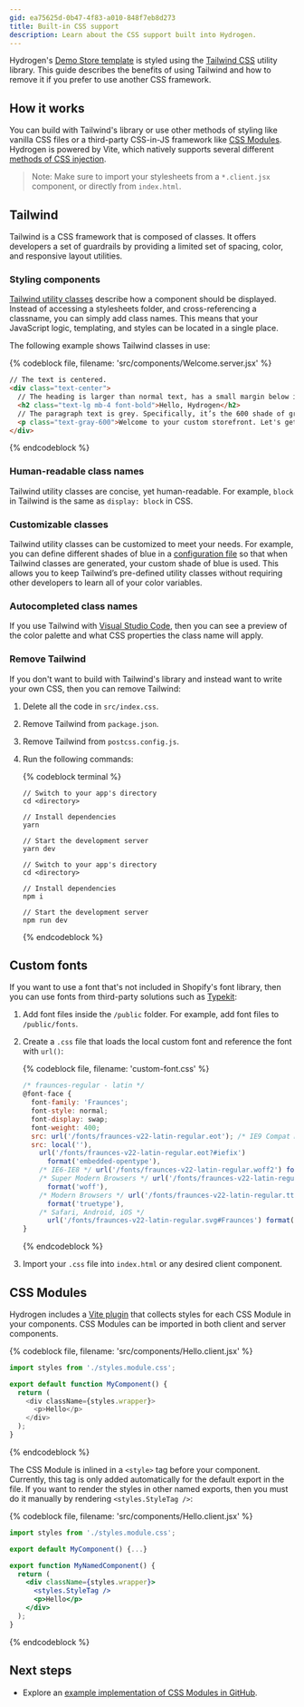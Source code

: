 ```yaml
---
gid: ea75625d-0b47-4f83-a010-848f7eb8d273
title: Built-in CSS support
description: Learn about the CSS support built into Hydrogen.
---
```


Hydrogen's [Demo Store template](https://shopify.dev/custom-storefronts/hydrogen/templates) is styled using the [Tailwind CSS](https://tailwindcss.com/) utility library. This guide describes the benefits of using Tailwind and how to remove it if you prefer to use another CSS framework.

## How it works

You can build with Tailwind's library or use other methods of styling like vanilla CSS files or a third-party CSS-in-JS framework like [CSS Modules](#css-modules). Hydrogen is powered by Vite, which natively supports several different [methods of CSS injection](https://vitejs.dev/guide/features.html#css).

> Note:
> Make sure to import your stylesheets from a `*.client.jsx` component, or directly from `index.html`.

## Tailwind

Tailwind is a CSS framework that is composed of classes. It offers developers a set of guardrails by providing a limited set of spacing, color, and responsive layout utilities.

### Styling components

[Tailwind utility classes](https://tailwindcss.com/docs/utility-first) describe how a component should be displayed. Instead of accessing a stylesheets folder, and cross-referencing a classname, you can simply add class names. This means that your JavaScript logic, templating, and styles can be located in a single place.

The following example shows Tailwind classes in use:

{% codeblock file, filename: 'src/components/Welcome.server.jsx' %}

```html
// The text is centered.
<div class="text-center">
  // The heading is larger than normal text, has a small margin below it, and is bold.
  <h2 class="text-lg mb-4 font-bold">Hello, Hydrogen</h2>
  // The paragraph text is grey. Specifically, it’s the 600 shade of gray (100 is lightest and 900 is darkest).
  <p class="text-gray-600">Welcome to your custom storefront. Let's get building.</p>
</div>
```

{% endcodeblock %}

### Human-readable class names

Tailwind utility classes are concise, yet human-readable. For example, `block` in Tailwind is the same as `display: block` in CSS.

### Customizable classes

Tailwind utility classes can be customized to meet your needs. For example, you can define different shades of blue in a [configuration file](https://tailwindcss.com/docs/configuration) so that when Tailwind classes are generated, your custom shade of blue is used. This allows you to keep Tailwind’s pre-defined utility classes without requiring other developers to learn all of your color variables.

### Autocompleted class names

If you use Tailwind with [Visual Studio Code](https://code.visualstudio.com/), then you can see a preview of the color palette and what CSS properties the class name will apply.

### Remove Tailwind

If you don't want to build with Tailwind's library and instead want to write your own CSS, then you can remove Tailwind:

1. Delete all the code in `src/index.css`.
2. Remove Tailwind from `package.json`.
3. Remove Tailwind from `postcss.config.js`.
4. Run the following commands:

    {% codeblock terminal %}

    ```bash?filename: 'Terminal', title: 'yarn'
    // Switch to your app's directory
    cd <directory>

    // Install dependencies
    yarn

    // Start the development server
    yarn dev
    ```

    ```bash?filename: 'Terminal', title: 'npm'
    // Switch to your app's directory
    cd <directory>

    // Install dependencies
    npm i

    // Start the development server
    npm run dev
    ```

    {% endcodeblock %}

## Custom fonts

If you want to use a font that's not included in Shopify's font library, then you can use fonts from third-party solutions such as [Typekit](https://fonts.adobe.com/fonts):

1. Add font files inside the `/public` folder. For example, add font files to `/public/fonts`.
2. Create a `.css` file that loads the local custom font and reference the font with `url()`:

    {% codeblock file, filename: 'custom-font.css' %}

    ```js
    /* fraunces-regular - latin */
    @font-face {
      font-family: 'Fraunces';
      font-style: normal;
      font-display: swap;
      font-weight: 400;
      src: url('/fonts/fraunces-v22-latin-regular.eot'); /* IE9 Compat Modes */
      src: local(''),
        url('/fonts/fraunces-v22-latin-regular.eot?#iefix')
          format('embedded-opentype'),
        /* IE6-IE8 */ url('/fonts/fraunces-v22-latin-regular.woff2') format('woff2'),
        /* Super Modern Browsers */ url('/fonts/fraunces-v22-latin-regular.woff')
          format('woff'),
        /* Modern Browsers */ url('/fonts/fraunces-v22-latin-regular.ttf')
          format('truetype'),
        /* Safari, Android, iOS */
          url('/fonts/fraunces-v22-latin-regular.svg#Fraunces') format('svg'); /* Legacy iOS */
    }
    ```

    {% endcodeblock %}

3. Import your `.css` file into `index.html` or any desired client component.

## CSS Modules

Hydrogen includes a [Vite plugin](https://vitejs.dev/guide/features.html#css-modules) that collects styles for each CSS Module in your components. CSS Modules can be imported in both client and server components.

{% codeblock file, filename: 'src/components/Hello.client.jsx' %}

```js
import styles from './styles.module.css';

export default function MyComponent() {
  return (
    <div className={styles.wrapper}>
      <p>Hello</p>
    </div>
  );
}
```

{% endcodeblock %}

The CSS Module is inlined in a `<style>` tag before your component. Currently, this tag is only added automatically for the default export in the file. If you want to render the styles in other named exports, then you must do it manually by rendering `<styles.StyleTag />`:

{% codeblock file, filename: 'src/components/Hello.client.jsx' %}

```jsx
import styles from './styles.module.css';

export default MyComponent() {...}

export function MyNamedComponent() {
  return (
    <div className={styles.wrapper}>
      <styles.StyleTag />
      <p>Hello</p>
    </div>
  );
}
```

{% endcodeblock %}

## Next steps

- Explore an [example implementation of CSS Modules in GitHub](https://github.com/Shopify/hydrogen/tree/main/examples/css-modules).
